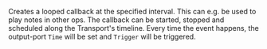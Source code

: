 Creates a looped callback at the specified interval. This can e.g. be used to play notes in other ops. The callback can be started, stopped and scheduled along the Transport's timeline. Every time the event happens, the output-port `Time` will be set and `Trigger` will be triggered.
